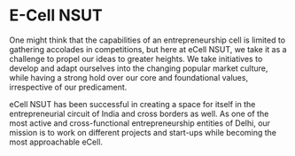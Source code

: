 # E-Cell NSUT 
One might think that the capabilities of an entrepreneurship cell is limited to gathering accolades in competitions, but here at eCell NSUT, we take it as a challenge to propel our ideas to greater heights. We take initiatives to develop and adapt ourselves into the changing popular market culture, while having a strong hold over our core and foundational values, irrespective of our predicament.

eCell NSUT has been successful in creating a space for itself in the entrepreneurial circuit of India and cross borders as well. As one of the most active and cross-functional entrepreneurship entities of Delhi, our mission is to work on different projects and start-ups while becoming the most approachable eCell.

